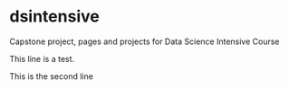 # dsintensive
Capstone project, pages and projects for Data Science Intensive Course 

This line is a test.

This is the second line